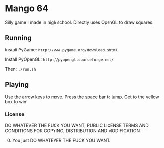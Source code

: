 # Mango 64

Silly game I made in high school.
Directly uses OpenGL to draw squares.

## Running

Install PyGame: `http://www.pygame.org/download.shtml`

Install PyOpenGL: `http://pyopengl.sourceforge.net/`

Then: `./run.sh`


## Playing

Use the arrow keys to move.
Press the space bar to jump.
Get to the yellow box to win!


### License

DO WHATEVER THE FUCK YOU WANT, PUBLIC LICENSE
TERMS AND CONDITIONS FOR COPYING, DISTRIBUTION AND MODIFICATION

0. You just DO WHATEVER THE FUCK YOU WANT.

